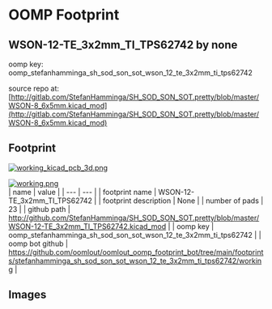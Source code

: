 # OOMP Footprint  
## WSON-12-TE_3x2mm_TI_TPS62742  by none  
  
oomp key: oomp_stefanhamminga_sh_sod_son_sot_wson_12_te_3x2mm_ti_tps62742  
  
source repo at: [http://gitlab.com/StefanHamminga/SH_SOD_SON_SOT.pretty/blob/master/WSON-8_6x5mm.kicad_mod](http://gitlab.com/StefanHamminga/SH_SOD_SON_SOT.pretty/blob/master/WSON-8_6x5mm.kicad_mod)  
## Footprint  
  
[![working_kicad_pcb_3d.png](working_kicad_pcb_3d_600.png)](working_kicad_pcb_3d.png)  
  
[![working.png](working_600.png)](working.png)  
| name | value | 
| --- | --- | 
| footprint name | WSON-12-TE_3x2mm_TI_TPS62742 | 
| footprint description | None | 
| number of pads | 23 | 
| github path | http://github.com/StefanHamminga/SH_SOD_SON_SOT.pretty/blob/master/WSON-12-TE_3x2mm_TI_TPS62742.kicad_mod | 
| oomp key | oomp_stefanhamminga_sh_sod_son_sot_wson_12_te_3x2mm_ti_tps62742 | 
| oomp bot github | https://github.com/oomlout/oomlout_oomp_footprint_bot/tree/main/footprints/stefanhamminga_sh_sod_son_sot_wson_12_te_3x2mm_ti_tps62742/working | 
## Images  
